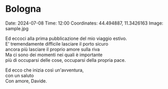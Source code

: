 # Bologna  
Date: 2024-07-08
Time: 12:00
Coordinates: 44.494887, 11.3426163
Image: sample.jpg

Ed eccoci alla prima pubblicazione del mio viaggio estivo.  
E' tremendamente difficile lasciare il porto sicuro  
ancora più lasciare il proprio amore sulla riva  
Ma ci sono dei momenti nei quali è importante  
più di occuparsi delle cose, occuparsi della propria pace.  

Ed ecco che inizia così un'avventura,  
con un saluto  
Con amore, Davide.
